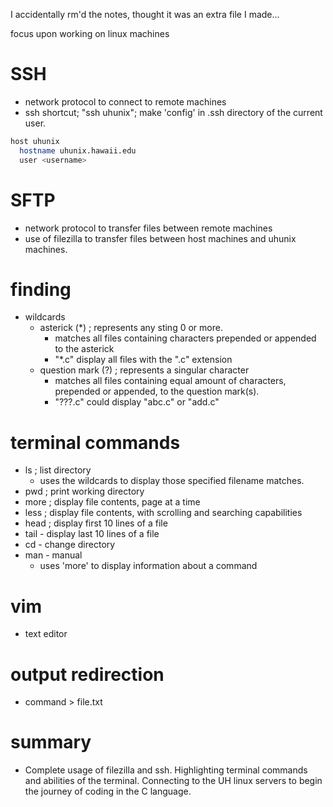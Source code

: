 I accidentally rm'd the notes, thought it was an extra file I made...

focus upon working on linux machines

# SSH

- network protocol to connect to remote machines
- ssh shortcut; "ssh uhunix"; make 'config' in .ssh directory of the current user.

```bash
host uhunix
  hostname uhunix.hawaii.edu
  user <username>
```

# SFTP

- network protocol to transfer files between remote machines
- use of filezilla to transfer files between host machines and uhunix machines.

# finding

- wildcards
  - asterick (\*) ; represents any sting 0 or more.
    - matches all files containing characters prepended or appended to the asterick
    - "\*.c" display all files with the ".c" extension
  - question mark (?) ; represents a singular character
    - matches all files containing equal amount of characters, prepended or appended, to the question mark(s).
    - "???.c" could display "abc.c" or "add.c"

# terminal commands

- ls ; list directory
  - uses the wildcards to display those specified filename matches.
- pwd ; print working directory
- more ; display file contents, page at a time
- less ; display file contents, with scrolling and searching capabilities
- head ; display first 10 lines of a file
- tail - display last 10 lines of a file
- cd - change directory
- man - manual
  - uses 'more' to display information about a command

# vim

- text editor

# output redirection

- command > file.txt

# summary

- Complete usage of filezilla and ssh. Highlighting terminal commands and abilities of the terminal. Connecting to the UH linux servers to begin the journey of coding in the C language.
